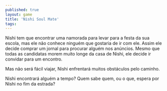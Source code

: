 ```yaml
---
published: true
layout: game
title: 'Nishi Soul Mate'
tags: 
---
```

Nishi tem que encontrar uma namorada para levar para a festa da sua escola, mas ele não conhece ninguém que gostaria de ir com ele. Assim ele decide comprar um jornal para procurar alguém nos anúncios. Mesmo que todas as candidatas morem muito longe da casa de Nishi, ele decide ir convidar para um encontro.










Mas não será fácil viajar, Nishi enfrentará muitos obstáculos pelo caminho.

Nishi encontrará alguém a tempo? Quem sabe quem, ou o que, espera por Nishi no fim da estrada?












